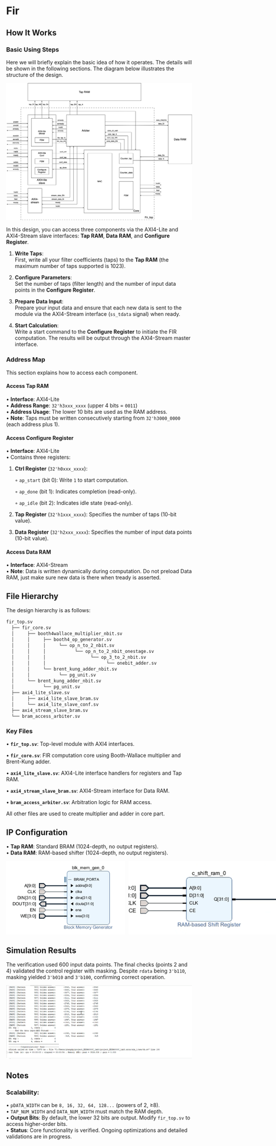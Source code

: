# Fir
## How It Works
### Basic Using Steps
Here we will briefly explain the basic idea of how it operates. The details will be shown in the following sections. The diagram below illustrates the structure of the design.

![Structure Diagram](png/diagram.jpg)

In this design, you can access three components via the AXI4-Lite and AXI4-Stream slave interfaces: **Tap RAM**, **Data RAM**, and **Configure Register**.

1. **Write Taps**:  
   First, write all your filter coefficients (taps) to the **Tap RAM** (the maximum number of taps supported is 1023).

2. **Configure Parameters**:  
   Set the number of taps (filter length) and the number of input data points in the **Configure Register**.

3. **Prepare Data Input**:  
   Prepare your input data and ensure that each new data is sent to the module via the AXI4-Stream interface (`ss_tdata` signal) when ready.

4. **Start Calculation**:  
   Write a start command to the **Configure Register** to initiate the FIR computation. The results will be output through the AXI4-Stream master interface.

### Address Map
This section explains how to access each component.

#### Access Tap RAM
• **Interface**: AXI4-Lite  
• **Address Range**: `32'h3xxx_xxxx` (upper 4 bits = `0011`)  
• **Address Usage**: The lower 10 bits are used as the RAM address.  
• **Note**: Taps must be written consecutively starting from `32'h3000_0000` (each address plus 1).

#### Access Configure Register
• **Interface**: AXI4-Lite  
• Contains three registers:
  1. **Ctrl Register** (`32'h0xxx_xxxx`):

       ◦ `ap_start` (bit 0): Write `1` to start computation.

       ◦ `ap_done` (bit 1): Indicates completion (read-only).

       ◦ `ap_idle` (bit 2): Indicates idle state (read-only).

  2. **Tap Register** (`32'h1xxx_xxxx`): Specifies the number of taps (10-bit value).

  3. **Data Register** (`32'h2xxx_xxxx`): Specifies the number of input data points (10-bit value).

#### Access Data RAM
• **Interface**: AXI4-Stream  
• **Note**: Data is written dynamically during computation. Do not preload Data RAM, just make sure new data is there when tready is asserted.

## File Hierarchy
The design hierarchy is as follows:

```
fir_top.sv
  ├── fir_core.sv
  │     ├── booth4wallace_multiplier_nbit.sv
  │     │     ├── booth4_op_generator.sv
  │     │     │     └── op_n_to_2_nbit.sv
  │     │     │           └── op_n_to_2_nbit_onestage.sv
  │     │     │                 └── op_3_to_2_nbit.sv
  │     │     │                       └── onebit_adder.sv
  │     │     └── brent_kung_adder_nbit.sv
  │     │           └── pg_unit.sv
  │     └── brent_kung_adder_nbit.sv
  │           └── pg_unit.sv
  ├── axi4_lite_slave.sv
  │     ├── axi4_lite_slave_bram.sv
  │     └── axi4_lite_slave_conf.sv
  ├── axi4_stream_slave_bram.sv
  └── bram_access_arbiter.sv
```

### Key Files
• **`fir_top.sv`**: Top-level module with AXI4 interfaces.

• **`fir_core.sv`**: FIR computation core using Booth-Wallace multiplier and Brent-Kung adder.

• **`axi4_lite_slave.sv`**: AXI4-Lite interface handlers for registers and Tap RAM.

• **`axi4_stream_slave_bram.sv`**: AXI4-Stream interface for Data RAM.

• **`bram_access_arbiter.sv`**: Arbitration logic for RAM access.

All other files are used to create multiplier and adder in core part.

## IP Configuration

• **Tap RAM**: Standard BRAM (1024-depth, no output registers).  
• **Data RAM**: RAM-based shifter (1024-depth, no output registers).  

<div style="display: flex; gap: 10px; width: 100%;">
  <img src="png/tap_ram.png" alt="Tap RAM Structure" style="flex: 1; height: 200px; object-fit: cover;">
  <img src="png/data_ram.png" alt="Data RAM Structure" style="flex: 1; height: 200px; object-fit: cover;">
</div>

## Simulation Results
The verification used 600 input data points. The final checks (points 2 and 4) validated the control register with masking. Despite `rdata` being `3'b110`, masking yielded `3'b010` and `3'b100`, confirming correct operation.

![Simulation Result](png/Pass.png)

## Notes
### **Scalability**:  
• `pDATA_WIDTH` can be `8, 16, 32, 64, 128...` (powers of 2, ≥8).  
• `TAP_NUM_WIDTH` and `DATA_NUM_WIDTH` must match the RAM depth.  
• **Output Bits**: By default, the lower 32 bits are output. Modify `fir_top.sv` to access higher-order bits.  
• **Status**: Core functionality is verified. Ongoing optimizations and detailed validations are in progress.